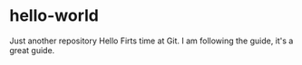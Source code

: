 # hello-world
Just another repository
Hello
Firts time at Git. I am following the guide, it's a great guide.
